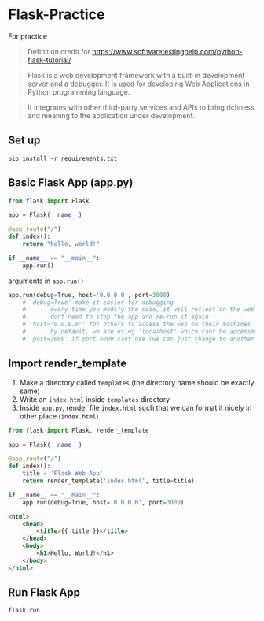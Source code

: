 # Flask-Practice
For practice

> Definition credit for https://www.softwaretestinghelp.com/python-flask-tutorial/

> Flask is a web development framework with a built-in development server and a debugger. It is used for developing Web Applications in Python programming language.

> It integrates with other third-party services and APIs to bring richness and meaning to the application under development.


## Set up
```
pip install -r requirements.txt
```

## Basic Flask App (app.py)
```python
from flask import Flask

app = Flask(__name__)

@app.route("/")
def index():
    return "hello, world!"

if __name__ == "__main__":
    app.run()
```
arguments in ```app.run()```
```python
app.run(debug=True, host='0.0.0.0', port=3000)
    # 'debug=True' make it easier for debugging 
    #       every time you modify the code, it will reflect on the web browser
    #       dont need to stop the app and re-run it again
    # 'host='0.0.0.0'' for others to access the web on their machines
    #       by default, we are using 'localhost' which cant be accessed by other machines
    # 'post=3000' if port 5000 cant use (we can just change to another port)
```

## Import render_template
1. Make a directory called ```templates``` (the directory name should be exactly same)
2. Write an ```index.html``` inside ```templates``` directory
3. Inside ```app.py```, render file ```index.html``` such that we can format it nicely in other place (```index.html```)
```python
from flask import Flask, render_template

app = Flask(__name__)

@app.route("/")
def index():
    title = 'Flask Web App'
    return render_template('index.html', title=title)

if __name__ == "__main__":
    app.run(debug=True, host='0.0.0.0', port=3000)
```
```html
<html>
    <head>
        <title>{{ title }}</title>
    </head>
    <body>
        <h1>Hello, World!</h1>
    </body>
</html>
```
## Run Flask App
```
flask run
```